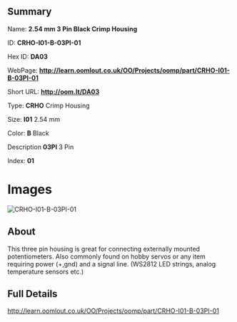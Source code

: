 

## Summary
 
Name: __2.54 mm 3 Pin Black Crimp Housing__

ID: __CRHO-I01-B-03PI-01__

Hex ID: __DA03__

WebPage: __http://learn.oomlout.co.uk/OO/Projects/oomp/part/CRHO-I01-B-03PI-01__

Short URL: __http://oom.lt/DA03__


Type: __CRHO__ Crimp Housing 

Size: __I01__ 2.54 mm 

Color: __B__ Black 

Description __03PI__ 3 Pin 

Index: __01__


# Images
![CRHO-I01-B-03PI-01](http://oomlout.com/oomp-gen/parts/CRHO-I01-B-03PI-01/CRHO-I01-B-03PI-01_420.jpg)

## About

This three pin housing is great for connecting externally mounted potentiometers. Also commonly found on hobby servos or any item requiring power (+,gnd) and a signal line. (WS2812 LED strings, analog temperature sensors etc.)

## Full Details

 http://learn.oomlout.co.uk/OO/Projects/oomp/part/CRHO-I01-B-03PI-01














